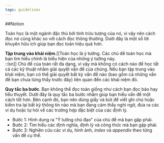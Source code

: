 ```yaml
---
tags: guidelines
---
```


##Notion


Toán học là một ngành đặc thù bởi tính trừu tượng của nó, vì vậy nên cách đọc nó cũng khác so với cách đọc thông thường. Dưới đây là một số lời khuyên hữu ích giúp bạn đọc toán hiệu quả hơn. 

**Tập trung vào khái niệm**.[[Toán học là ý tưởng. Các chủ đề toán học mà bạn tìm hiểu chính là biểu hiện của những ý tưởng này.<br/>::lsn]] Chủ đề của toán rất đa dạng, vì vậy mà không có cách nào để học tất cả các kỹ thuật nhằm giải quyết vấn đề của chúng. Nếu bạn tập trung vào khái niệm, bạn có thể giải quyết bất kỳ vấn đề nào (bao gồm cả những vấn đề bạn chưa từng thấy trước đây) liên quan đến các khái niệm đó.

**Quy tắc ba bước**. Bạn không thể đọc toán giống như cách bạn đọc báo hay tiểu thuyết. Dưới đây là quy tắc ba bước nhằm giúp bạn hiểu vấn đề một cách tốt hơn. Bên cạnh đó, bạn nên dùng giấy và bút để viết ghi chú hoặc kiểm tra lại bất kỳ thông tin nào mà bạn đang cảm thấy nghi ngờ, đưa ra các ví dụ hoặc tự hỏi về các trường hợp đặc biệt của các định lý.

- Bước 1: Hình dung ra "Ý tưởng chủ đạo" của chủ đề mà bạn gặp phải.
- Bước 2: Tìm hiểu các định nghĩa, định lý và công thức mà bạn gặp phải.
- Bước 3: Nghiên cứu các ví dụ, hình ảnh, *index* và *appendix* theo từng vấn đề cụ thể.


